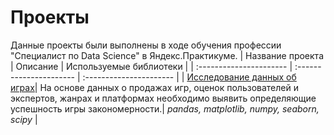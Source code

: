 # Проекты

Данные проекты были выполнены в ходе обучения профессии "Специалист по Data Science" в Яндекс.Практикуме.
| Название проекта | Описание | Используемые библиотеки | 
| :---------------------- | :---------------------- | :---------------------- |
| [Исследование данных об играх](https://github.com/IrinaCheglakova/Portfolio/blob/main/%D0%98%D1%81%D1%81%D0%BB%D0%B5%D0%B4%D0%BE%D0%B2%D0%B0%D0%BD%D0%B8%D0%B5%20%D0%B4%D0%B0%D0%BD%D0%BD%D1%8B%D1%85%20%D0%BE%D0%B1%20%D0%B8%D0%B3%D1%80%D0%B0%D1%85/README.md)| На основе данных о продажах игр, оценок пользователей и экспертов, жанрах и платформах необходимо выявить определяющие успешность игры закономерности.| *pandas, matplotlib, numpy, seaborn, scipy* |
